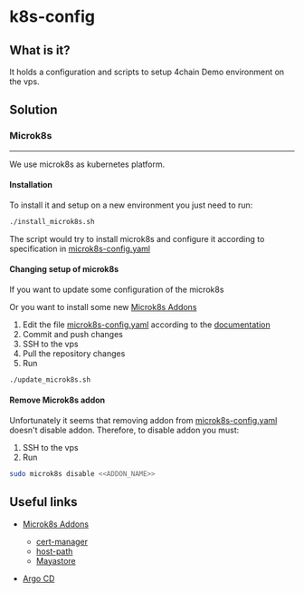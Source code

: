 # k8s-config
## What is it?

It holds a configuration and scripts to setup 4chain Demo environment on the vps.

## Solution

### Microk8s

---------------------------------------------------------------------------------------
We use microk8s as kubernetes platform.

#### Installation

To install it and setup on a new environment you just need to run:
```bash
./install_microk8s.sh
```

The script would try to install microk8s and configure it according to specification in [microk8s-config.yaml](microk8s-config.yaml) 

#### Changing setup of microk8s 

If you want to update some configuration of the microk8s 

Or you want to install some new [Microk8s Addons](https://microk8s.io/docs/addons)

1. Edit the file [microk8s-config.yaml](microk8s-config.yaml) according to the [documentation](https://microk8s.io/docs/ref-launch-config)
2. Commit and push changes
3. SSH to the vps
4. Pull the repository changes
5. Run 
```bash
./update_microk8s.sh
```
#### Remove Microk8s addon

Unfortunately it seems that removing addon from [microk8s-config.yaml](microk8s-config.yaml) doesn't disable addon.
Therefore, to disable addon you must:
1. SSH to the vps
2. Run
```bash
sudo microk8s disable <<ADDON_NAME>>
```

## Useful links

- [Microk8s Addons](https://microk8s.io/docs/addons)
  - [cert-manager](https://microk8s.io/docs/addon-cert-manager)
  - [host-path](https://microk8s.io/docs/addon-hostpath-storage)
  - [Mayastore](https://microk8s.io/docs/addon-mayastor) 

- [Argo CD](https://argo-cd.readthedocs.io/en/stable/)
